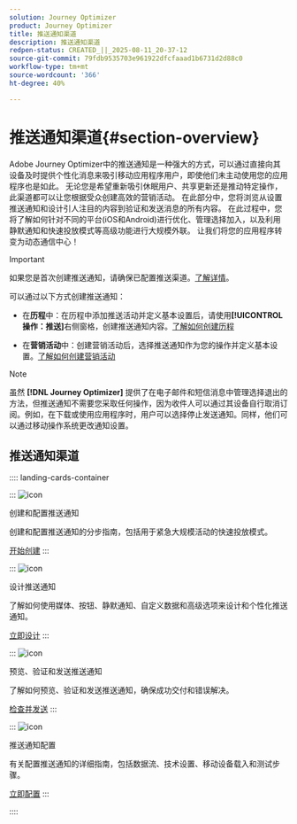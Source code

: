 ```yaml
---
solution: Journey Optimizer
product: Journey Optimizer
title: 推送通知渠道
description: 推送通知渠道
redpen-status: CREATED_||_2025-08-11_20-37-12
source-git-commit: 79fdb9535703e961922dfcfaaad1b6731d2d88c0
workflow-type: tm+mt
source-wordcount: '366'
ht-degree: 40%

---
```



# 推送通知渠道{#section-overview}

Adobe Journey Optimizer中的推送通知是一种强大的方式，可以通过直接向其设备及时提供个性化消息来吸引移动应用程序用户，即使他们未主动使用您的应用程序也是如此。 无论您是希望重新吸引休眠用户、共享更新还是推动特定操作，此渠道都可以让您根据受众创建高效的营销活动。 在此部分中，您将浏览从设置推送通知和设计引人注目的内容到验证和发送消息的所有内容。 在此过程中，您将了解如何针对不同的平台(iOS和Android)进行优化、管理选择加入，以及利用静默通知和快速投放模式等高级功能进行大规模外联。 让我们将您的应用程序转变为动态通信中心！

>[!IMPORTANT]
>
>如果您是首次创建推送通知，请确保已配置推送渠道。[了解详情](../using/push/push-configuration.md)。


可以通过以下方式创建推送通知：

* 在&#x200B;**历程**&#x200B;中：在历程中添加推送活动并定义基本设置后，请使用&#x200B;**[!UICONTROL 操作：推送]**&#x200B;右侧窗格，创建推送通知内容。[了解如何创建历程](../using/building-journeys/journey-gs.md)

* 在&#x200B;**营销活动**&#x200B;中：创建营销活动后，选择推送通知作为您的操作并定义基本设置。[了解如何创建营销活动](../using/campaigns/create-campaign.md#configure)


>[!NOTE]
>
>虽然 **[!DNL Journey Optimizer]** 提供了在电子邮件和短信消息中管理选择退出的方法，但推送通知不需要您采取任何操作，因为收件人可以通过其设备自行取消订阅。例如，在下载或使用应用程序时，用户可以选择停止发送通知。同样，他们可以通过移动操作系统更改通知设置。


## 推送通知渠道

:::: landing-cards-container

:::
![icon](https://cdn.experienceleague.adobe.com/icons/circle-play.svg?lang=zh-Hans)

创建和配置推送通知

创建和配置推送通知的分步指南，包括用于紧急大规模活动的快速投放模式。

[开始创建](../using/push/create-push.md)
:::

:::
![icon](https://cdn.experienceleague.adobe.com/icons/puzzle-piece.svg?lang=zh-Hans)

设计推送通知

了解如何使用媒体、按钮、静默通知、自定义数据和高级选项来设计和个性化推送通知。

[立即设计](../using/push/design-push.md)
:::

:::
![icon](https://cdn.experienceleague.adobe.com/icons/list-check.svg?lang=zh-Hans)

预览、验证和发送推送通知

了解如何预览、验证和发送推送通知，确保成功交付和错误解决。

[检查并发送](../using/push/send-push.md)
:::

:::
![icon](https://cdn.experienceleague.adobe.com/icons/gear.svg?lang=zh-Hans)

推送通知配置

有关配置推送通知的详细指南，包括数据流、技术设置、移动设备载入和测试步骤。

[立即配置](../using/push/push-configuration.md)
:::

::::
